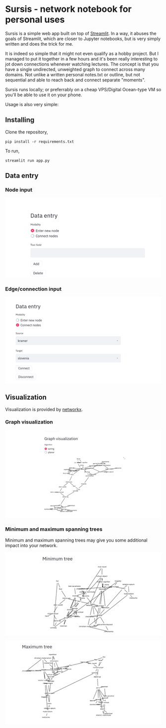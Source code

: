 # Sursis - network notebook for personal uses

Sursis is a simple web app built on top of [Streamlit](https://streamlit.io). In a way, it abuses the goals of Streamlit, which are closer to Jupyter notebooks, but is very simply written and does the trick for me.

It is indeed so simple that it might not even qualify as a hobby project. But I managed to put it together in a few hours and it's been really interesting to jot down connections whenever watching lectures. The concept is that you have a single undirected, unweighted graph to connect across many domains. Not unlike a written personal notes.txt or outline, but not sequential and able to reach back and connect separate "moments".


Sursis runs locally; or preferrably on a cheap VPS/Digital Ocean-type VM so you'll be able to use it on your phone. 



Usage is also very simple:

## Installing

Clone the repository,

    pip install -r requirements.txt

To run,

    streamlit run app.py

## Data entry

### Node input 

![node input](UI-1.png)

### Edge/connection input

![connection input](UI-2.png)

## Visualization

Visualization is provided by [networkx](https://networkx.github.io).

### Graph visualization

![graph](UI-3.png)

### Minimum and maximum spanning trees

Minimum and maximum spanning trees may give you some additional impact into your network.

![graph](UI-4.png)


![graph](UI-5.png)